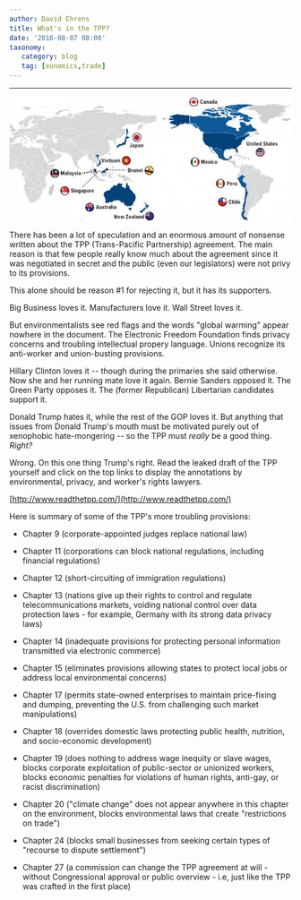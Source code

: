 ```yaml
---
author: David Ehrens
title: What's in the TPP?
date: '2016-08-07 08:00'
taxonomy:
   category: blog
   tag: [eonomics,trade]
---
```

---
![](tpp.jpg)

There has been a lot of speculation and an enormous amount of nonsense written about the TPP (Trans-Pacific Partnership) agreement. The main reason is that few people really know much about the agreement since it was negotiated in secret and the public (even our legislators) were not privy to its provisions.

This alone should be reason #1 for rejecting it, but it has its supporters.

Big Business loves it. Manufacturers love it. Wall Street loves it. 

But environmentalists see red flags and the words "global warming" appear nowhere in the document. The Electronic Freedom Foundation finds privacy concerns and troubling intellectual propery language. Unions recognize its anti-worker and union-busting provisions.

Hillary Clinton loves it -- though during the primaries she said otherwise. Now she and her running mate love it again. Bernie Sanders opposed it. The Green Party opposes it. The (former Republican) Libertarian candidates support it. 

Donald Trump hates it, while the rest of the GOP loves it. But anything that issues from Donald Trump's mouth must be motivated purely out of xenophobic hate-mongering -- so the TPP must *really* be a good thing. *Right?*

Wrong. On this one thing Trump's right. Read the leaked draft of the TPP yourself and click on the top links to display the annotations by environmental, privacy, and worker's rights lawyers.

[http://www.readthetpp.com/](http://www.readthetpp.com/)

Here is summary of some of the TPP's more troubling provisions:

- Chapter 9 (corporate-appointed judges replace national law)

- Chapter 11 (corporations can block national regulations, including financial regulations)

- Chapter 12 (short-circuiting of immigration regulations)

- Chapter 13 (nations give up their rights to control and regulate telecommunications markets, voiding national control over data protection laws - for example, Germany with its strong data privacy laws)

- Chapter 14 (inadequate provisions for protecting personal information transmitted via electronic commerce)

- Chapter 15 (eliminates provisions allowing states to protect local jobs or address local environmental concerns)

- Chapter 17 (permits state-owned enterprises to maintain price-fixing and dumping, preventing the U.S. from challenging such market manipulations)

- Chapter 18 (overrides domestic laws protecting public health, nutrition, and socio-economic development)

- Chapter 19 (does nothing to address wage inequity or slave wages, blocks corporate exploitation of public-sector or unionized workers, blocks economic penalties for violations of human rights, anti-gay, or racist discrimination)

- Chapter 20 ("climate change" does not appear anywhere in this chapter on the environment, blocks environmental laws that create "restrictions on trade")

- Chapter 24 (blocks small businesses from seeking certain types of "recourse to dispute settlement")

- Chapter 27 (a commission can change the TPP agreement at will - without Congressional approval or public overview - i.e, just like the TPP was crafted in the first place)
